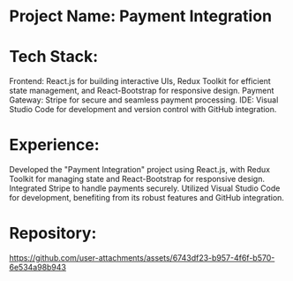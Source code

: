 
# Project Name: Payment Integration

# Tech Stack:

Frontend: React.js for building interactive UIs, Redux Toolkit for efficient state management, and React-Bootstrap for responsive design.
Payment Gateway: Stripe for secure and seamless payment processing.
IDE: Visual Studio Code for development and version control with GitHub integration.
# Experience:

Developed the "Payment Integration" project using React.js, with Redux Toolkit for managing state and React-Bootstrap for responsive design. Integrated Stripe to handle payments securely. Utilized Visual Studio Code for development, benefiting from its robust features and GitHub integration.

# Repository:

https://github.com/user-attachments/assets/6743df23-b957-4f6f-b570-6e534a98b943


